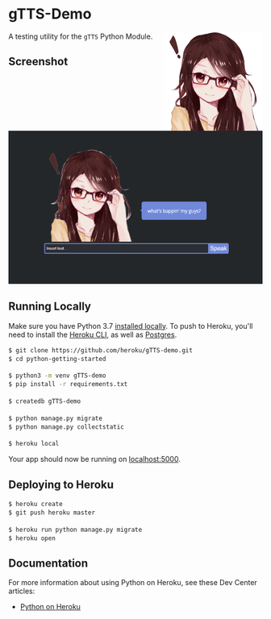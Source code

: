 # gTTS-Demo

<img align="right" width="196" height="196" title="RedBot" src="./hello/static/red_favicon_196.png">

A testing utility for the `gTTS` Python Module. 

## Screenshot

![](./hello/static/screenshot.png)

## Running Locally

Make sure you have Python 3.7 [installed locally](http://install.python-guide.org). To push to Heroku, you'll need to install the [Heroku CLI](https://devcenter.heroku.com/articles/heroku-cli), as well as [Postgres](https://devcenter.heroku.com/articles/heroku-postgresql#local-setup).

```sh
$ git clone https://github.com/heroku/gTTS-demo.git
$ cd python-getting-started

$ python3 -m venv gTTS-demo
$ pip install -r requirements.txt

$ createdb gTTS-demo

$ python manage.py migrate
$ python manage.py collectstatic

$ heroku local
```

Your app should now be running on [localhost:5000](http://localhost:5000/).

## Deploying to Heroku

```sh
$ heroku create
$ git push heroku master

$ heroku run python manage.py migrate
$ heroku open
```

## Documentation

For more information about using Python on Heroku, see these Dev Center articles:

- [Python on Heroku](https://devcenter.heroku.com/categories/python)
